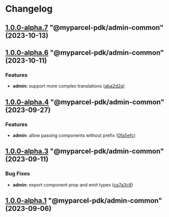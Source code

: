 # Changelog

<!-- MONODEPLOY:BELOW -->

## [1.0.0-alpha.7](https://github.com/myparcelnl/js-pdk/compare/@myparcel-pdk/admin-common@1.0.0-alpha.6...@myparcel-pdk/admin-common@1.0.0-alpha.7) "@myparcel-pdk/admin-common" (2023-10-13)




## [1.0.0-alpha.6](https://github.com/myparcelnl/js-pdk/compare/@myparcel-pdk/admin-common@1.0.0-alpha.5...@myparcel-pdk/admin-common@1.0.0-alpha.6) "@myparcel-pdk/admin-common" (2023-10-11)


### Features

* **admin:** support more complex translations ([aba2d2a](https://github.com/myparcelnl/js-pdk/commit/aba2d2a0f6da5d0eb54b9f93304e1d69e245fb3e))




## [1.0.0-alpha.4](https://github.com/myparcelnl/js-pdk/compare/@myparcel-pdk/admin-common@1.0.0-alpha.3...@myparcel-pdk/admin-common@1.0.0-alpha.4) "@myparcel-pdk/admin-common" (2023-09-27)


### Features

* **admin:** allow passing components without prefix ([0fa5efc](https://github.com/myparcelnl/js-pdk/commit/0fa5efc36ecf0ee31e96b28603d81790e927d5ff))




## [1.0.0-alpha.3](https://github.com/myparcelnl/js-pdk/compare/@myparcel-pdk/admin-common@1.0.0-alpha.2...@myparcel-pdk/admin-common@1.0.0-alpha.3) "@myparcel-pdk/admin-common" (2023-09-11)


### Bug Fixes

* **admin:** export component prop and emit types ([ca7a3c8](https://github.com/myparcelnl/js-pdk/commit/ca7a3c83f774859494ca4c11831bbd6c7e755136))




## [1.0.0-alpha.1](https://github.com/myparcelnl/js-pdk/compare/@myparcel-pdk/admin-common@1.0.0-alpha.0...@myparcel-pdk/admin-common@1.0.0-alpha.1) "@myparcel-pdk/admin-common" (2023-09-06)


